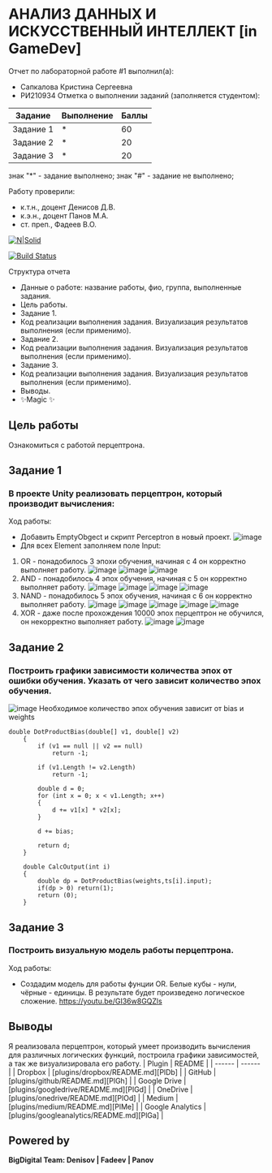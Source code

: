 # АНАЛИЗ ДАННЫХ И ИСКУССТВЕННЫЙ ИНТЕЛЛЕКТ [in GameDev]
Отчет по лабораторной работе #1 выполнил(а):
- Сапкалова Кристина Сергеевна
- РИ210934
Отметка о выполнении заданий (заполняется студентом):

| Задание | Выполнение | Баллы |
| ------ | ------ | ------ |
| Задание 1 | * | 60 |
| Задание 2 | * | 20 |
| Задание 3 | * | 20 |

знак "*" - задание выполнено; знак "#" - задание не выполнено;

Работу проверили:
- к.т.н., доцент Денисов Д.В.
- к.э.н., доцент Панов М.А.
- ст. преп., Фадеев В.О.

[![N|Solid](https://cldup.com/dTxpPi9lDf.thumb.png)](https://nodesource.com/products/nsolid)

[![Build Status](https://travis-ci.org/joemccann/dillinger.svg?branch=master)](https://travis-ci.org/joemccann/dillinger)

Структура отчета

- Данные о работе: название работы, фио, группа, выполненные задания.
- Цель работы.
- Задание 1.
- Код реализации выполнения задания. Визуализация результатов выполнения (если применимо).
- Задание 2.
- Код реализации выполнения задания. Визуализация результатов выполнения (если применимо).
- Задание 3.
- Код реализации выполнения задания. Визуализация результатов выполнения (если применимо).
- Выводы.
- ✨Magic ✨

## Цель работы
Ознакомиться с работой перцептрона.
## Задание 1
### В проекте Unity реализовать перцептрон, который производит вычисления:
Ход работы:
- Добавить EmptyObgect и скрипт Perceptron в новый проект.
![image](https://user-images.githubusercontent.com/104152574/204274280-7bd4007e-8154-48bb-9a38-7acb69e381de.png)
- Для всех Element заполняем поле Input:
1) OR - понадобилось 3 эпохи обучения, начиная с 4 он корректно выполняет работу.
![image](https://user-images.githubusercontent.com/104152574/204278051-86562842-c020-4a82-ac0a-57af5adce83e.png)
![image](https://user-images.githubusercontent.com/104152574/204278134-d040d1df-542c-4f04-822f-5353830be136.png)
![image](https://user-images.githubusercontent.com/104152574/204278189-0f626d5e-9042-4c44-82da-c601adf533da.png)
2) AND - понадобилось 4 эпох обучения, начиная с 5 он корректно выполняет работу.
![image](https://user-images.githubusercontent.com/104152574/204279081-250f0434-a9d9-4cf2-9a27-e8809b185f82.png)
![image](https://user-images.githubusercontent.com/104152574/204279166-effb54ee-3c6f-4a3a-ae05-30005082121f.png)
![image](https://user-images.githubusercontent.com/104152574/204279208-b7cf3508-96e3-49b0-8e44-eedfda6af47b.png)
![image](https://user-images.githubusercontent.com/104152574/204279238-48e2bbf3-5626-44b0-aa6f-770b796a464c.png)
3) NAND - понадобилось 5 эпох обучения, начиная с 6 он корректно выполняет работу.
![image](https://user-images.githubusercontent.com/104152574/204279989-63b52f1c-eca8-4d4d-9bd8-613d2d03d040.png)
![image](https://user-images.githubusercontent.com/104152574/204280027-ae78f9c5-48dc-43ec-ab43-382acef4bee7.png)
![image](https://user-images.githubusercontent.com/104152574/204280060-996a7c43-1e64-42f5-8b11-9ed8b5957e31.png)
![image](https://user-images.githubusercontent.com/104152574/204280098-3eec9012-7fd0-43b5-8fef-b8c7fcf7d6f8.png)
![image](https://user-images.githubusercontent.com/104152574/204280132-f1b30b77-2778-4134-b080-0640299d42d1.png)
4) XOR - даже после прохождения 10000 эпох перцептрон не обучился, он некорректно выполняет работу.
![image](https://user-images.githubusercontent.com/104152574/204280833-7e550617-35b5-4e42-9258-895944be1256.png)
![image](https://user-images.githubusercontent.com/104152574/204280796-04164c5c-7a7b-43c0-9954-47630350fe6a.png)
## Задание 2
### Построить графики зависимости количества эпох от ошибки обучения. Указать от чего зависит количество эпох обучения.
![image](https://user-images.githubusercontent.com/104152574/204284874-c46216e7-daea-4a3a-b7d0-6fb91a90033c.png)
Необходимое количество эпох обучения зависит от bias и weights
~~~
double DotProductBias(double[] v1, double[] v2) 
	{
		if (v1 == null || v2 == null)
			return -1;
	 
		if (v1.Length != v2.Length)
			return -1;
	 
		double d = 0;
		for (int x = 0; x < v1.Length; x++)
		{
			d += v1[x] * v2[x];
		}

		d += bias;
	 
		return d;
	}

	double CalcOutput(int i)
	{
		double dp = DotProductBias(weights,ts[i].input);
		if(dp > 0) return(1);
		return (0);
	}
~~~
## Задание 3
### Построить визуальную модель работы перцептрона.
Ход работы:
- Создадим модель для работы фунции OR. Белые кубы - нули, чёрные - единицы. В результате будет произведено логическое сложение.
https://youtu.be/GI36w8GQZls

## Выводы
Я реализовала перцептрон, который умеет производить вычисления для различных логических функций, построила графики зависимостей, а так же визуализировала его работу.
| Plugin | README |
| ------ | ------ |
| Dropbox | [plugins/dropbox/README.md][PlDb] |
| GitHub | [plugins/github/README.md][PlGh] |
| Google Drive | [plugins/googledrive/README.md][PlGd] |
| OneDrive | [plugins/onedrive/README.md][PlOd] |
| Medium | [plugins/medium/README.md][PlMe] |
| Google Analytics | [plugins/googleanalytics/README.md][PlGa] |

## Powered by

**BigDigital Team: Denisov | Fadeev | Panov**
